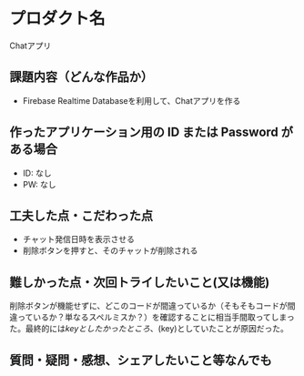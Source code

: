 # プロダクト名

Chatアプリ

## 課題内容（どんな作品か）

- Firebase Realtime Databaseを利用して、Chatアプリを作る

## 作ったアプリケーション用の ID または Password がある場合

- ID: なし
- PW: なし

## 工夫した点・こだわった点

- チャット発信日時を表示させる
- 削除ボタンを押すと、そのチャットが削除される

## 難しかった点・次回トライしたいこと(又は機能)

削除ボタンが機能せずに、どこのコードが間違っているか（そもそもコードが間違っているか？単なるスペルミスか？）を確認することに相当手間取ってしまった。最終的には${key}としたかったところ、$(key)としていたことが原因だった。

## 質問・疑問・感想、シェアしたいこと等なんでも


